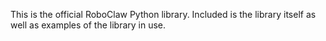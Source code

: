 This is the official RoboClaw Python library. Included is the library itself as well as examples of the library in use.